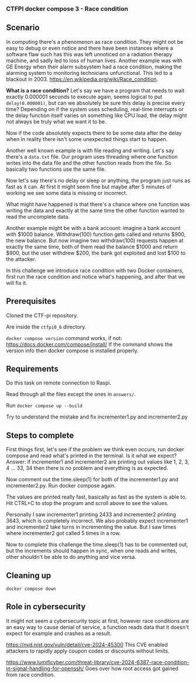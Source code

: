 ### CTFPI docker compose 3 - Race condition

## Scenario

In computing there's a phenomenon as race condition. They might not be easy to debug or even notice and there have been instances where a software flaw such has this was left unnoticed on a radiation therapy machine, and sadly led to loss of human lives. Another example was with GE Energy when their alarm subsystem had a race condition, making the alarming system to monitoring technicians unfunctional. This led to a blackout in 2003. https://en.wikipedia.org/wiki/Race_condition.

**What is a race condition?** Let's say we have a program that needs to wait exactly 0.000001 seconds to execute again, seems logical to put `delay(0.000001)`, but can we absolutely be sure this delay is precise every time? Depending on if the system uses scheduling, real-time interrupts or the delay function itself varies on something like CPU load, the delay might not always be truly what we want it to be.

Now if the code absolutely expects there to be some data after the delay when in reality there isn't some unexpected things start to happen.

Another well known example is with file reading and writing.
Let's say there's a `data.txt` file. Our program uses threading where one function writes into the data file and the other function reads from the file. So basically two functions use the same file. 

Now let's say there's no delay or sleep or anything, the program just runs as fast as it can. At first it might seem fine but maybe after 5 minutes of working we see some data is missing or incorrect.

What might have happened is that there's a chance where one function was writing the data and exactly at the same time the other function wanted to read the uncomplete data.

Another example might be with a bank account: imagine a bank account with $1000 balance. Withdraw(100) function gets called and returns $900, the new balance. But now imagine two withdraw(100) requests happen at exactly the same time, both of them read the balance $1000 and return $900, but the user withdrew $200, the bank got exploited and lost $100 to the attacker.

In this challenge we introduce race condition with two Docker containers, first run the race condition and notice what's happening, and after that we will fix it.

## Prerequisites

Cloned the CTF-pi repository.

Are inside the `ctfpi0_6` directory.

`docker compose version` command works, if not: https://docs.docker.com/compose/install/
If the command shows the version info then docker compose is installed properly.

## Requirements

Do this task on  remote connection to Raspi.

Read through all the files except the ones in `answers/`.

Run `docker compose up --build`

Try to understand the mistake and fix incrementer1.py and incrementer2.py

## Steps to complete

First things first, let's see if the problem we think even occurs, run docker compose and read what's printed in the terminal. Is it what we expect? Answer: if incrementer1 and incrementer2 are printing out values like 1, 2, 3, 4 ... 33, 34 then there is no problem and everything is as expected.

Now comment out the time.sleep(1) for both of the incrementer1.py and incrementer2.py. Run docker compose again.

The values are printed really fast, basically as fast as the system is able to. Hit CTRL+C to stop the program and scroll above to see the values.

Personally I saw incrementer1 printing 2433 and incrementer2 printing 3643, which is completely incorrect. We also probably expect incrementer1 and incrementer2 take turns in incrementing the value. But I saw times where incrementer2 got called 5 times in a row.

Now to complete this challenge the time.sleep(1) has to be commented out, but the increments should happen in sync, when one reads and writes, other shouldn't be able to do anything and vice versa.


## Cleaning up

`docker compose down`

## Role in cybersecurity

It might not seem a cybersecurity topic at first, however race conditions are an easy way to cause denial of service, a function reads data that it doesn't expect for example and crashes as a result.

https://nvd.nist.gov/vuln/detail/cve-2024-45300 This CVE enabled attackers to rapidly apply coupon codes or discounts without limits.

https://www.lumificyber.com/threat-library/cve-2024-6387-race-condition-in-signal-handling-for-openssh/ Goes over how root access got gained from race condition.

